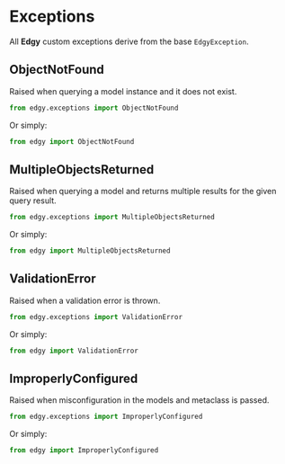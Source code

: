 # Exceptions

All **Edgy** custom exceptions derive from the base `EdgyException`.

## ObjectNotFound

Raised when querying a model instance and it does not exist.

```python
from edgy.exceptions import ObjectNotFound
```

Or simply:

```python
from edgy import ObjectNotFound
```

## MultipleObjectsReturned

Raised when querying a model and returns multiple results for the given query result.

```python
from edgy.exceptions import MultipleObjectsReturned
```

Or simply:

```python
from edgy import MultipleObjectsReturned
```

## ValidationError

Raised when a validation error is thrown.

```python
from edgy.exceptions import ValidationError
```

Or simply:

```python
from edgy import ValidationError
```

## ImproperlyConfigured

Raised when misconfiguration in the models and metaclass is passed.

```python
from edgy.exceptions import ImproperlyConfigured
```

Or simply:

```python
from edgy import ImproperlyConfigured
```
